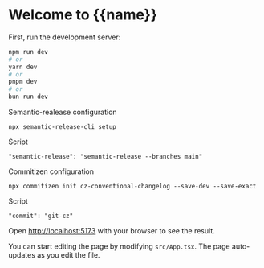 # Welcome to {{name}}

First, run the development server:

```bash
npm run dev
# or
yarn dev
# or
pnpm dev
# or
bun run dev
```

Semantic-realease configuration

```
npx semantic-release-cli setup
```

Script

```
"semantic-release": "semantic-release --branches main"
```

Commitizen configuration

```
npx commitizen init cz-conventional-changelog --save-dev --save-exact
```

Script

```
"commit": "git-cz"
```

Open [http://localhost:5173](http://localhost:5173) with your browser to see the result.

You can start editing the page by modifying `src/App.tsx`. The page auto-updates as you edit the file.
